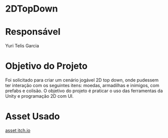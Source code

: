 # 2DTopDown

# Responsável
Yuri Telis Garcia

# Objetivo do Projeto
Foi solicitado para criar um cenário jogável 2D top down, onde pudessem ter interação com os seguintes itens: moedas, armadilhas e inimigos, com prefabs e colisão. O objetivo do projeto é praticar o uso das ferramentas da Unity e programação 2D com UI.

# Asset Usado
<a href="https://pixel-poem.itch.io/dungeon-assetpuck"> asset itch.io </a>
